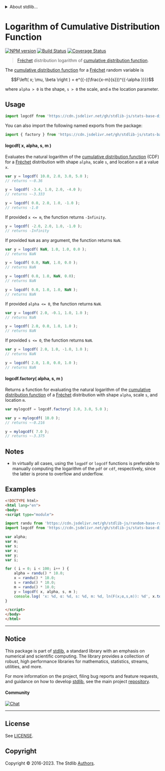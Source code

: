 <!--

@license Apache-2.0

Copyright (c) 2018 The Stdlib Authors.

Licensed under the Apache License, Version 2.0 (the "License");
you may not use this file except in compliance with the License.
You may obtain a copy of the License at

   http://www.apache.org/licenses/LICENSE-2.0

Unless required by applicable law or agreed to in writing, software
distributed under the License is distributed on an "AS IS" BASIS,
WITHOUT WARRANTIES OR CONDITIONS OF ANY KIND, either express or implied.
See the License for the specific language governing permissions and
limitations under the License.

-->


<details>
  <summary>
    About stdlib...
  </summary>
  <p>We believe in a future in which the web is a preferred environment for numerical computation. To help realize this future, we've built stdlib. stdlib is a standard library, with an emphasis on numerical and scientific computation, written in JavaScript (and C) for execution in browsers and in Node.js.</p>
  <p>The library is fully decomposable, being architected in such a way that you can swap out and mix and match APIs and functionality to cater to your exact preferences and use cases.</p>
  <p>When you use stdlib, you can be absolutely certain that you are using the most thorough, rigorous, well-written, studied, documented, tested, measured, and high-quality code out there.</p>
  <p>To join us in bringing numerical computing to the web, get started by checking us out on <a href="https://github.com/stdlib-js/stdlib">GitHub</a>, and please consider <a href="https://opencollective.com/stdlib">financially supporting stdlib</a>. We greatly appreciate your continued support!</p>
</details>

# Logarithm of Cumulative Distribution Function

[![NPM version][npm-image]][npm-url] [![Build Status][test-image]][test-url] [![Coverage Status][coverage-image]][coverage-url] <!-- [![dependencies][dependencies-image]][dependencies-url] -->

> [Fréchet][frechet-distribution] distribution logarithm of [cumulative distribution function][cdf].

<section class="intro">

The [cumulative distribution function][cdf] for a [Fréchet][frechet-distribution] random variable is

<!-- <equation class="equation" label="eq:frechet_cdf" align="center" raw="F\left( x; \mu, \beta \right ) = e^{{-({\frac{x-m}{s}})^{{-\alpha }}}}" alt="Cumulative distribution function for a Fréchet distribution."> -->

```math
F\left( x; \mu, \beta \right ) = e^{{-({\frac{x-m}{s}})^{{-\alpha }}}}
```

<!-- <div class="equation" align="center" data-raw-text="F\left( x; \mu, \beta \right ) = e^{{-({\frac{x-m}{s}})^{{-\alpha }}}}" data-equation="eq:frechet_cdf">
    <img src="https://cdn.jsdelivr.net/gh/stdlib-js/stdlib@591cf9d5c3a0cd3c1ceec961e5c49d73a68374cb/lib/node_modules/@stdlib/stats/base/dists/frechet/logcdf/docs/img/equation_frechet_cdf.svg" alt="Cumulative distribution function for a Fréchet distribution.">
    <br>
</div> -->

<!-- </equation> -->

where `alpha > 0` is the shape, `s > 0` the scale, and `m` the location parameter.

</section>

<!-- /.intro -->



<section class="usage">

## Usage

```javascript
import logcdf from 'https://cdn.jsdelivr.net/gh/stdlib-js/stats-base-dists-frechet-logcdf@v0.1.0-esm/index.mjs';
```

You can also import the following named exports from the package:

```javascript
import { factory } from 'https://cdn.jsdelivr.net/gh/stdlib-js/stats-base-dists-frechet-logcdf@v0.1.0-esm/index.mjs';
```

#### logcdf( x, alpha, s, m )

Evaluates the natural logarithm of the [cumulative distribution function][cdf] (CDF) for a [Fréchet][frechet-distribution] distribution with shape `alpha`, scale `s`, and location `m` at a value `x`.

```javascript
var y = logcdf( 10.0, 2.0, 3.0, 5.0 );
// returns ~-0.36

y = logcdf( -3.4, 1.0, 2.0, -4.0 );
// returns ~-3.333

y = logcdf( 0.0, 2.0, 1.0, -1.0 );
// returns -1.0
```

If provided `x <= m`, the function returns `-Infinity`.

```javascript
y = logcdf( -2.0, 2.0, 1.0, -1.0 );
// returns -Infinity
```

If provided `NaN` as any argument, the function returns `NaN`.

```javascript
var y = logcdf( NaN, 1.0, 1.0, 0.0 );
// returns NaN

y = logcdf( 0.0, NaN, 1.0, 0.0 );
// returns NaN

y = logcdf( 0.0, 1.0, NaN, 0.0);
// returns NaN

y = logcdf( 0.0, 1.0, 1.0, NaN );
// returns NaN
```

If provided `alpha <= 0`, the function returns `NaN`.

```javascript
var y = logcdf( 2.0, -0.1, 1.0, 1.0 );
// returns NaN

y = logcdf( 2.0, 0.0, 1.0, 1.0 );
// returns NaN
```

If provided `s <= 0`, the function returns `NaN`.

```javascript
var y = logcdf( 2.0, 1.0, -1.0, 1.0 );
// returns NaN

y = logcdf( 2.0, 1.0, 0.0, 1.0 );
// returns NaN
```

#### logcdf.factory( alpha, s, m )

Returns a function for evaluating the natural logarithm of the [cumulative distribution function][cdf] of a [Fréchet][frechet-distribution] distribution with shape `alpha`, scale `s`, and location `m`.

```javascript
var mylogcdf = logcdf.factory( 3.0, 3.0, 5.0 );

var y = mylogcdf( 10.0 );
// returns ~-0.216

y = mylogcdf( 7.0 );
// returns ~-3.375
```

</section>

<!-- /.usage -->

<section class="notes">

## Notes

-   In virtually all cases, using the `logpdf` or `logcdf` functions is preferable to manually computing the logarithm of the `pdf` or `cdf`, respectively, since the latter is prone to overflow and underflow.

</section>

<!-- /.notes -->

<section class="examples">

## Examples

<!-- eslint no-undef: "error" -->

```html
<!DOCTYPE html>
<html lang="en">
<body>
<script type="module">

import randu from 'https://cdn.jsdelivr.net/gh/stdlib-js/random-base-randu@esm/index.mjs';
import logcdf from 'https://cdn.jsdelivr.net/gh/stdlib-js/stats-base-dists-frechet-logcdf@v0.1.0-esm/index.mjs';

var alpha;
var m;
var s;
var x;
var y;
var i;

for ( i = 0; i < 100; i++ ) {
    alpha = randu() * 10.0;
    x = randu() * 10.0;
    s = randu() * 10.0;
    m = randu() * 10.0;
    y = logcdf( x, alpha, s, m );
    console.log( 'x: %d, α: %d, s: %d, m: %d, ln(F(x;α,s,m)): %d', x.toFixed( 4 ), alpha.toFixed( 4 ), s.toFixed( 4 ), m.toFixed( 4 ), y.toFixed( 4 ) );
}

</script>
</body>
</html>
```

</section>

<!-- /.examples -->

<!-- Section for related `stdlib` packages. Do not manually edit this section, as it is automatically populated. -->

<section class="related">

</section>

<!-- /.related -->

<!-- Section for all links. Make sure to keep an empty line after the `section` element and another before the `/section` close. -->


<section class="main-repo" >

* * *

## Notice

This package is part of [stdlib][stdlib], a standard library with an emphasis on numerical and scientific computing. The library provides a collection of robust, high performance libraries for mathematics, statistics, streams, utilities, and more.

For more information on the project, filing bug reports and feature requests, and guidance on how to develop [stdlib][stdlib], see the main project [repository][stdlib].

#### Community

[![Chat][chat-image]][chat-url]

---

## License

See [LICENSE][stdlib-license].


## Copyright

Copyright &copy; 2016-2023. The Stdlib [Authors][stdlib-authors].

</section>

<!-- /.stdlib -->

<!-- Section for all links. Make sure to keep an empty line after the `section` element and another before the `/section` close. -->

<section class="links">

[npm-image]: http://img.shields.io/npm/v/@stdlib/stats-base-dists-frechet-logcdf.svg
[npm-url]: https://npmjs.org/package/@stdlib/stats-base-dists-frechet-logcdf

[test-image]: https://github.com/stdlib-js/stats-base-dists-frechet-logcdf/actions/workflows/test.yml/badge.svg?branch=v0.1.0
[test-url]: https://github.com/stdlib-js/stats-base-dists-frechet-logcdf/actions/workflows/test.yml?query=branch:v0.1.0

[coverage-image]: https://img.shields.io/codecov/c/github/stdlib-js/stats-base-dists-frechet-logcdf/main.svg
[coverage-url]: https://codecov.io/github/stdlib-js/stats-base-dists-frechet-logcdf?branch=main

<!--

[dependencies-image]: https://img.shields.io/david/stdlib-js/stats-base-dists-frechet-logcdf.svg
[dependencies-url]: https://david-dm.org/stdlib-js/stats-base-dists-frechet-logcdf/main

-->

[chat-image]: https://img.shields.io/gitter/room/stdlib-js/stdlib.svg
[chat-url]: https://app.gitter.im/#/room/#stdlib-js_stdlib:gitter.im

[stdlib]: https://github.com/stdlib-js/stdlib

[stdlib-authors]: https://github.com/stdlib-js/stdlib/graphs/contributors

[umd]: https://github.com/umdjs/umd
[es-module]: https://developer.mozilla.org/en-US/docs/Web/JavaScript/Guide/Modules

[deno-url]: https://github.com/stdlib-js/stats-base-dists-frechet-logcdf/tree/deno
[umd-url]: https://github.com/stdlib-js/stats-base-dists-frechet-logcdf/tree/umd
[esm-url]: https://github.com/stdlib-js/stats-base-dists-frechet-logcdf/tree/esm
[branches-url]: https://github.com/stdlib-js/stats-base-dists-frechet-logcdf/blob/main/branches.md

[stdlib-license]: https://raw.githubusercontent.com/stdlib-js/stats-base-dists-frechet-logcdf/main/LICENSE

[frechet-distribution]: https://en.wikipedia.org/wiki/Fr%C3%A9chet_distribution

[cdf]: https://en.wikipedia.org/wiki/Cumulative_distribution_function

</section>

<!-- /.links -->
